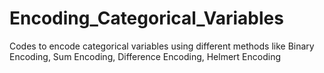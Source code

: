 # Encoding_Categorical_Variables
Codes to encode categorical variables using different methods like Binary Encoding, Sum Encoding, Difference Encoding, Helmert Encoding 
